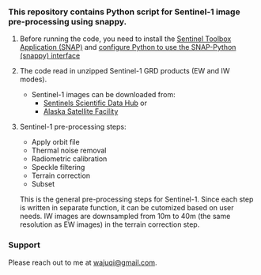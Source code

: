 ### This repository contains Python script for Sentinel-1 image pre-processing using snappy. 

1. Before running the code, you need to install the [Sentinel Toolbox Application (SNAP)](https://step.esa.int/main/download/snap-download/) and [configure Python to use the SNAP-Python (snappy) interface](https://senbox.atlassian.net/wiki/spaces/SNAP/pages/50855941/Configure+Python+to+use+the+SNAP-Python+snappy+interface)

2. The code read in unzipped Sentinel-1 GRD products (EW and IW modes).
    - Sentinel-1 images can be downloaded from:
      - [Sentinels Scientific Data Hub](https://scihub.copernicus.eu/dhus/#/home)  or
      - [Alaska Satellite Facility](https://vertex.daac.asf.alaska.edu/#)
3. Sentinel-1 pre-processing steps:
    - Apply orbit file
    - Thermal noise removal
    - Radiometric calibration
    - Speckle filtering
    - Terrain correction
    - Subset

   
   This is the general pre-processing steps for Sentinel-1. Since each step is written in separate function, it can be cutomized based on user needs.
   IW images are downsampled from 10m to 40m (the same resolution as EW images) in the terrain correction step.

### Support

Please reach out to me at wajuqi@gmail.com.
